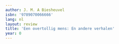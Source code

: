 ```yaml
---
author: J. M. A Biesheuvel
isbn: '9789070066666'
lang: nl
layout: review
title: 'Een overtollig mens: En andere verhalen'
year: 0
---
```


